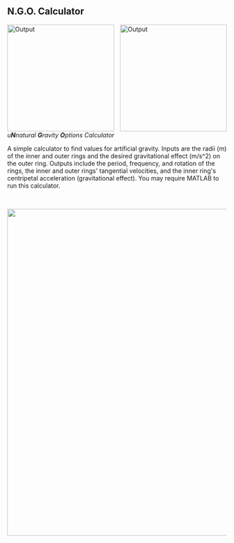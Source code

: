 ## N.G.O. Calculator

<img src="https://imgur.com/2rwMzMU.png" alt="Output" width="245" align="left">

<img src="https://imgur.com/BRScIK6.png" alt="Output" width="245" align="right">

*u**N**natural **G**ravity **O**ptions Calculator*

A simple calculator to find values for artificial gravity.  Inputs are the radii (m) of the inner and outer rings and the desired gravitational effect (m/s^2) on the outer ring.  Outputs include the period, frequency, and rotation of the rings, the inner and outer rings' tangential velocities, and the inner ring's centripetal acceleration (gravitational effect).  You may require MATLAB to run this calculator.

<br/>

<p align="center"> <img width="750" src="https://imgur.com/a78nFEN.png"> </p>
